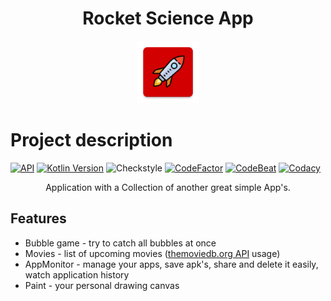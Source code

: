 <h1 align="center">Rocket Science App</h1>

<p align="center"><img src="https://github.com/BeeTrain/Rocket-Science-App/blob/master/app/src/main/ic_launcher-web.png" width="100" height="100"></p>

# Project description
[![API](https://img.shields.io/badge/API-21%2B-brightgreen.svg?style=flat)](https://android-arsenal.com/api?level=21)
[![Kotlin Version](https://img.shields.io/badge/Kotlin-1.3.72-blue.svg)](https://kotlinlang.org)
![Checkstyle](https://github.com/BeeTrain/Rocket-Science-App/workflows/Checkstyle/badge.svg)
[![CodeFactor](https://www.codefactor.io/repository/github/beetrain/rocket-science-app/badge)](https://www.codefactor.io/repository/github/beetrain/rocket-science-app)
[![CodeBeat](https://codebeat.co/badges/25315d29-1ba0-4776-b2bf-8bc93cbdae26)](https://codebeat.co/projects/github-com-beetrain-rocket-science-app-master)
[![Codacy](https://api.codacy.com/project/badge/Grade/97bf3925104e4fdb97744bc80b857db6)](https://www.codacy.com/manual/BeeTrain/Rocket-Science-App?utm_source=github.com&amp;utm_medium=referral&amp;utm_content=BeeTrain/Rocket-Science-App&amp;utm_campaign=Badge_Grade)

<p align="center">Application with a Collection of another great simple App's.</p>

## Features

- Bubble game - try to catch all bubbles at once
- Movies - list of upcoming movies ([themoviedb.org API](https://www.themoviedb.org/documentation/api) usage)
- AppMonitor - manage your apps, save apk's, share and delete it easily, watch application history
- Paint - your personal drawing canvas